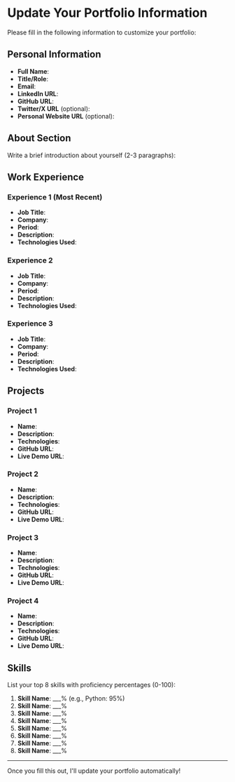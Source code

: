 # Update Your Portfolio Information

Please fill in the following information to customize your portfolio:

## Personal Information

- **Full Name**: 
- **Title/Role**: 
- **Email**: 
- **LinkedIn URL**: 
- **GitHub URL**: 
- **Twitter/X URL** (optional): 
- **Personal Website URL** (optional): 

## About Section

Write a brief introduction about yourself (2-3 paragraphs):




## Work Experience

### Experience 1 (Most Recent)
- **Job Title**: 
- **Company**: 
- **Period**: 
- **Description**: 
- **Technologies Used**: 

### Experience 2
- **Job Title**: 
- **Company**: 
- **Period**: 
- **Description**: 
- **Technologies Used**: 

### Experience 3
- **Job Title**: 
- **Company**: 
- **Period**: 
- **Description**: 
- **Technologies Used**: 

## Projects

### Project 1
- **Name**: 
- **Description**: 
- **Technologies**: 
- **GitHub URL**: 
- **Live Demo URL**: 

### Project 2
- **Name**: 
- **Description**: 
- **Technologies**: 
- **GitHub URL**: 
- **Live Demo URL**: 

### Project 3
- **Name**: 
- **Description**: 
- **Technologies**: 
- **GitHub URL**: 
- **Live Demo URL**: 

### Project 4
- **Name**: 
- **Description**: 
- **Technologies**: 
- **GitHub URL**: 
- **Live Demo URL**: 

## Skills

List your top 8 skills with proficiency percentages (0-100):

1. **Skill Name**: ___% (e.g., Python: 95%)
2. **Skill Name**: ___%
3. **Skill Name**: ___%
4. **Skill Name**: ___%
5. **Skill Name**: ___%
6. **Skill Name**: ___%
7. **Skill Name**: ___%
8. **Skill Name**: ___%

---

Once you fill this out, I'll update your portfolio automatically!


